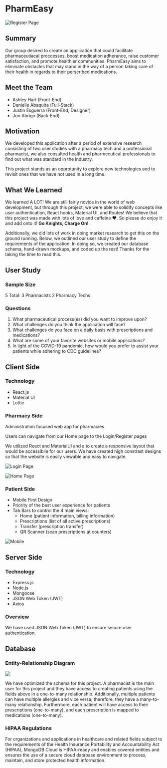 # **PharmEasy**

![Register Page](https://i.imgur.com/dB1zIm4.gif)

## Summary

Our group desired to create an application that could facilitate pharmaceutiacal proccesses, boost medication adherance, raise customer satisfaction, and promote healthier communities. 
PharmEasy aims to eliminate obstacles that may stand in the way of a person taking care of their health in regards to their perscribed medications. 

## Meet the Team

- Ashley Hart (Front-End)
- Denielle Abaquita (Full-Stack)
- Justin Esguerra (Front-End, Designer)
- Jon Abrigo (Back-End)

## Motivation
We developed this application after a period of extensive research consisting of two user studies with a pharmacy tech and a professional pharmacist, we also consulted health and pharmecutical professionals to find out what was standard in the industry. 

This project stands as an opprotunity to explore new technologies and to revisit ones that we have not used in a long time.

## What We Learned

We learned A LOT! We are still fairly novice in the world of web development, but through this project, we were able to solidify concepts like user authentication, React hooks, Material UI, and Routes! We believe that this project was made with lots of love and caffeine ❤️. So please do enjoy it and add onto it! **Go Knights, Charge On!**

Additionally, we did lots of work in doing market research to get this on the ground running. Below, we outlined our user study to define the requirements of the application. In doing so, we created our database schema, hand-drawn mockups, and coded up the rest! Thanks for the taking the time to read this. 

## User Study

### Sample Size
5 Total:
3 Pharmacists
2 Pharmacy Techs

### Questions
1. What pharmaceutical process(es) did you want to improve upon?
2. What challenges do you think the application will face?
3. What challenges do you face on a daily basis with prescriptions and medications?
4. What are some of your favorite websites or mobile applications?
5. In light of the COVID-19 pandemic, how would you prefer to assist your patients while adhering to CDC guidelines?

## Client Side
### Technology
- React.js
- Material UI
- Lottie

### Pharmacy Side
Administration focused web app for pharmacies

Users can navigate from our Home page to the Login/Register pages 

We utilized React and MaterialUI and a  to create a responsive layout that would be accessibile for our users. We have created high constrast designs so that the website is easily viewable and easy to navigate.

![Login Page](https://i.imgur.com/siQ2NiP.gif)

![Home Page](https://i.imgur.com/1PwZqRV.gif)

### Patient Side

- Mobile First Design 
- Priority of the best user experience for patients
- Tab Bars to control the 4 main views:
    - Home (patient information, billing information)
    - Prescriptions (list of all active prescriptions)
    - Transfer (prescription transfer)
    - QR Scanner (scan prescriptions at counters)

![Mobile](https://i.imgur.com/DxuOCwO.png)

## Server Side
### Technology
- Express.js
- Node.js
- Mongoose
- JSON Web Token (JWT)
- Axios

### Overview

We have used JSON Web Token (JWT) to ensure secure user authentication. 

## Database 
### Entity-Relationship Diagram
![](https://i.imgur.com/TcppeQl.png)

We have optimized the schema for this project. A pharmacist is the main user for this project and they have access to creating patients using the fields above in a one-to-many relationship. Additionally, multiple patients can have multiple allergies and vice versa; therefore, they have a many-to-many relationship. Furthermore, each patient will have access to their prescriptions (one-to-many), and each prescription is mapped to medications (one-to-many). 

### HIPAA Regulations 

For organizations and applications in healthcare and related fields subject to the requirements of the Health Insurance Portability and Accountability Act (HIPAA), MongoDB Cloud is HIPAA-ready and enables covered entities and ensures the use of a secure cloud database environment to process, maintain, and store protected health information.
